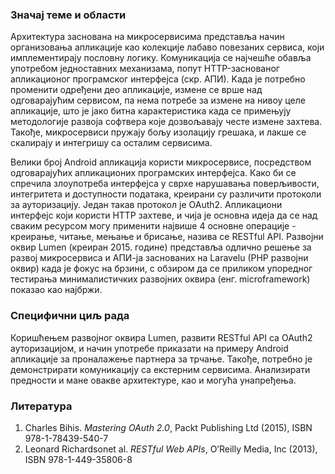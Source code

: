 ### Значај теме и области

Архитектура заснована на микросервисима представља начин организовања апликације као колекције лабаво повезаних сервиса, који имплементирају пословну логику. Комуникација се најчешће обавља употребом једноставних механизама, попут HTTP-заснованог апликационог програмског интерфејса (скр. АПИ). Kада је потребно променити одређени део апликације, измене се врше над одговарајућим сервисом, па нема потребе за измене на нивоу целе апликације, што је јако битна карактеристика када се примењују методологије развоја софтвера које дозвољавају честе измене захтева. Такође, микросервиси пружају бољу изолацију грешака, и лакше се скалирају и интегришу са осталим сервисима.

Велики број Android апликација користи микросервисе, посредством одговарајућих апликационих програмских интерфејса. Како би се спречила злоупотреба интерфејса у сврхе нарушавања поверљивости, интегритета и доступности података, креирани су различити протоколи за ауторизацију. Један такав протокол је OAuth2. Апликациони интерфејс који користи HTTP захтеве, и чија је основна идеја да се над сваким ресурсом могу применити највише 4 основне операције - креирање, читање, мењање и брисање, назива се RESTful API. Развојни оквир Lumen (креиран 2015. године) представља одлично решење за развој микросервиса и АПИ-ја заснованих на Laravelu (PHP развојни оквир) када је фокус на брзини, с обзиром да се приликом упоредног тестирања минималистичких развојних оквира (енг. microframework) показао као најбржи.

### Специфични циљ рада

Коришћењем развојног оквира Lumen, развити RESTful API са OAuth2 ауторизацијом, и начин употребе приказати на примеру Android апликације за проналажење партнера за трчање. Такође, потребно је демонстрирати комуникацију са екстерним сервисима. Анализирати предности и мане овакве архитектуре, као и могућа унапређења.

### Литература

1. Charles Bihis. *Mastering OAuth 2.0*, Packt Publishing Ltd (2015), ISBN 978-1-78439-540-7</br>
2. Leonard Richardsonet al. *RESTful Web APIs*, O’Reilly Media, Inc (2013), ISBN 978-1-449-35806-8
